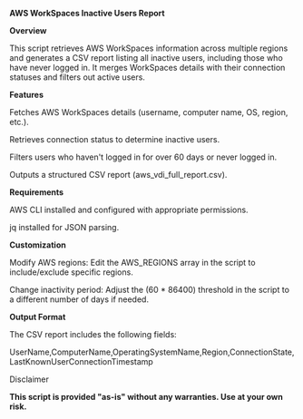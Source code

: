 **AWS WorkSpaces Inactive Users Report**

**Overview**

This script retrieves AWS WorkSpaces information across multiple regions and generates a CSV report listing all inactive users, including those who have never logged in. It merges WorkSpaces details with their connection statuses and filters out active users.

**Features**

Fetches AWS WorkSpaces details (username, computer name, OS, region, etc.).

Retrieves connection status to determine inactive users.

Filters users who haven't logged in for over 60 days or never logged in.

Outputs a structured CSV report (aws_vdi_full_report.csv).

**Requirements**

AWS CLI installed and configured with appropriate permissions.

jq installed for JSON parsing.

**Customization**

Modify AWS regions: Edit the AWS_REGIONS array in the script to include/exclude specific regions.

Change inactivity period: Adjust the (60 * 86400) threshold in the script to a different number of days if needed.

**Output Format**

The CSV report includes the following fields:

UserName,ComputerName,OperatingSystemName,Region,ConnectionState,LastKnownUserConnectionTimestamp

Disclaimer

**This script is provided "as-is" without any warranties. Use at your own risk.**


